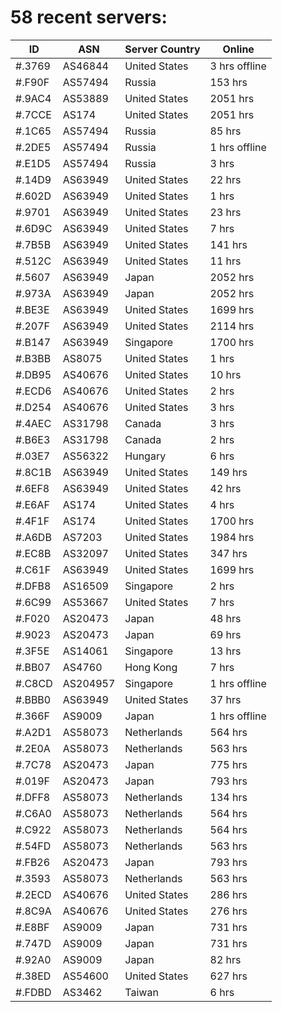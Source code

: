 # 58 recent servers:

| ID | ASN | Server Country | Online |
| ------ | ------ | ------ | ------ |
| #.3769 | AS46844 | United States | 3 hrs offline |
| #.F90F | AS57494 | Russia | 153 hrs |
| #.9AC4 | AS53889 | United States | 2051 hrs |
| #.7CCE | AS174 | United States | 2051 hrs |
| #.1C65 | AS57494 | Russia | 85 hrs |
| #.2DE5 | AS57494 | Russia | 1 hrs offline |
| #.E1D5 | AS57494 | Russia | 3 hrs |
| #.14D9 | AS63949 | United States | 22 hrs |
| #.602D | AS63949 | United States | 1 hrs |
| #.9701 | AS63949 | United States | 23 hrs |
| #.6D9C | AS63949 | United States | 7 hrs |
| #.7B5B | AS63949 | United States | 141 hrs |
| #.512C | AS63949 | United States | 11 hrs |
| #.5607 | AS63949 | Japan | 2052 hrs |
| #.973A | AS63949 | Japan | 2052 hrs |
| #.BE3E | AS63949 | United States | 1699 hrs |
| #.207F | AS63949 | United States | 2114 hrs |
| #.B147 | AS63949 | Singapore | 1700 hrs |
| #.B3BB | AS8075 | United States | 1 hrs |
| #.DB95 | AS40676 | United States | 10 hrs |
| #.ECD6 | AS40676 | United States | 2 hrs |
| #.D254 | AS40676 | United States | 3 hrs |
| #.4AEC | AS31798 | Canada | 3 hrs |
| #.B6E3 | AS31798 | Canada | 2 hrs |
| #.03E7 | AS56322 | Hungary | 6 hrs |
| #.8C1B | AS63949 | United States | 149 hrs |
| #.6EF8 | AS63949 | United States | 42 hrs |
| #.E6AF | AS174 | United States | 4 hrs |
| #.4F1F | AS174 | United States | 1700 hrs |
| #.A6DB | AS7203 | United States | 1984 hrs |
| #.EC8B | AS32097 | United States | 347 hrs |
| #.C61F | AS63949 | United States | 1699 hrs |
| #.DFB8 | AS16509 | Singapore | 2 hrs |
| #.6C99 | AS53667 | United States | 7 hrs |
| #.F020 | AS20473 | Japan | 48 hrs |
| #.9023 | AS20473 | Japan | 69 hrs |
| #.3F5E | AS14061 | Singapore | 13 hrs |
| #.BB07 | AS4760 | Hong Kong | 7 hrs |
| #.C8CD | AS204957 | Singapore | 1 hrs offline |
| #.BBB0 | AS63949 | United States | 37 hrs |
| #.366F | AS9009 | Japan | 1 hrs offline |
| #.A2D1 | AS58073 | Netherlands | 564 hrs |
| #.2E0A | AS58073 | Netherlands | 563 hrs |
| #.7C78 | AS20473 | Japan | 775 hrs |
| #.019F | AS20473 | Japan | 793 hrs |
| #.DFF8 | AS58073 | Netherlands | 134 hrs |
| #.C6A0 | AS58073 | Netherlands | 564 hrs |
| #.C922 | AS58073 | Netherlands | 564 hrs |
| #.54FD | AS58073 | Netherlands | 563 hrs |
| #.FB26 | AS20473 | Japan | 793 hrs |
| #.3593 | AS58073 | Netherlands | 563 hrs |
| #.2ECD | AS40676 | United States | 286 hrs |
| #.8C9A | AS40676 | United States | 276 hrs |
| #.E8BF | AS9009 | Japan | 731 hrs |
| #.747D | AS9009 | Japan | 731 hrs |
| #.92A0 | AS9009 | Japan | 82 hrs |
| #.38ED | AS54600 | United States | 627 hrs |
| #.FDBD | AS3462 | Taiwan | 6 hrs |

